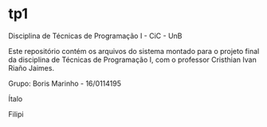 # tp1
Disciplina de Técnicas de Programação I - CiC - UnB

Este repositório contém os arquivos do sistema montado para o projeto final da disciplina de Técnicas de Programação I, com o professor Cristhian Ivan Riaño Jaimes.

Grupo:
Boris Marinho - 16/0114195

Ítalo

Filipi
